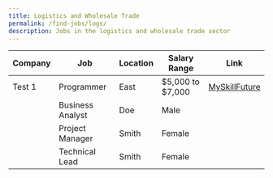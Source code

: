 ```yaml
---
title: Logistics and Wholesale Trade
permalink: /find-jobs/logs/
description: Jobs in the logistics and wholesale trade sector
---
```

| Company | Job | Location |Salary Range | Link |
| -------- | -------- | -------- | -------- | -------- |
| Test 1  | Programmer     | East  | $5,000 to $7,000 | [MySkillFuture](https://www.example.com)| 
|  | Business Analyst     | Doe      | Male     |
|  | Project Manager     | Smith    | Female   |
|  | Technical Lead     | Smith    | Female   |


